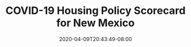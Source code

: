 ---
title: "COVID-19 Housing Policy Scorecard for New Mexico"
date: 2020-04-09T20:43:49-08:00
layout: single
type: covid-policy-rankings
state_abbrev: nm # use state abbreviation.
state_title: New Mexico
photoCredit:
hasSubnav: true
socialDescription: COVID-19 Housing Policy Scorecard for New Mexico
description: See how New Mexico ranks in our nationwide scorecard of housing policies in response to COVID-19.
url: /covid-policy-scorecard/nm
aliases:
    - /covid-policy-scorecard/nm
    - /covid-policy-scorecard/new-mexico
    - /es/covid-policy-scorecard/nm
    - /es/covid-policy-scorecard/new-mexico
---